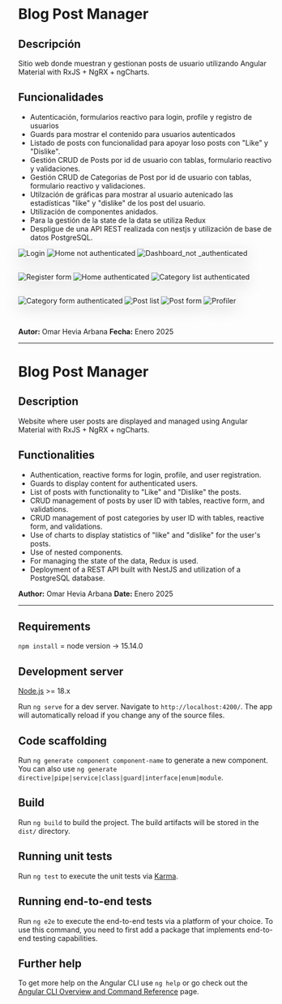 # Blog Post Manager

## Descripción

Sitio web donde muestran y gestionan posts de usuario utilizando Angular Material with RxJS + NgRX + ngCharts.

## Funcionalidades

- Autenticación, formularios reactivo para login, profile y registro de usuarios
- Guards para mostrar el contenido para usuarios autenticados
- Listado de posts con funcionalidad para apoyar loso posts con "Like" y "Dislike".
- Gestión CRUD de Posts por id de usuario con tablas, formulario reactivo y validaciones.
- Gestión CRUD de Categorias de Post por id de usuario con tablas, formulario reactivo y validaciones.
- Utilzación de gráficas para mostrar al usuario autenicado las estadísticas "like" y "dislike" de los post del usuario.
- Utilización de componentes anidados.
- Para la gestión de la state de la data se utiliza Redux
- Despligue de una API REST realizada con nestjs y utilización de base de datos PostgreSQL.

<image style="box-shadow: rgba(100, 100, 111, 0.2) 0px 7px 29px 0px; margin-bottom: 30px" src="src/assets/miniatura_one.png" alt="Login">
<image style="box-shadow: rgba(100, 100, 111, 0.2) 0px 7px 29px 0px; margin-bottom: 30px" src="src/assets/miniatura_three.png" alt="Home not authenticated">
<image style="box-shadow: rgba(100, 100, 111, 0.2) 0px 7px 29px 0px; margin-bottom: 30px" src="src/assets/miniatura_two.png" alt="Dashboard_not _authenticated">
<image style="box-shadow: rgba(100, 100, 111, 0.2) 0px 7px 29px 0px; margin-bottom: 30px" src="src/assets/miniatura_four.png" alt="Register form">
<image style="box-shadow: rgba(100, 100, 111, 0.2) 0px 7px 29px 0px; margin-bottom: 30px" src="src/assets/miniatura_five.png" alt="Home authenticated">
<image style="box-shadow: rgba(100, 100, 111, 0.2) 0px 7px 29px 0px; margin-bottom: 30px" src="src/assets/miniatura_six.png" alt="Category list authenticated">
<image style="box-shadow: rgba(100, 100, 111, 0.2) 0px 7px 29px 0px; margin-bottom: 30px" src="src/assets/miniatura_seven.png" alt="Category form authenticated">
<image style="box-shadow: rgba(100, 100, 111, 0.2) 0px 7px 29px 0px; margin-bottom: 30px" src="src/assets/miniatura_eight.png" alt="Post list">
<image style="box-shadow: rgba(100, 100, 111, 0.2) 0px 7px 29px 0px; margin-bottom: 30px" src="src/assets/miniatura_nine.png" alt="Post form">
<image style="box-shadow: rgba(100, 100, 111, 0.2) 0px 7px 29px 0px; margin-bottom: 30px" src="src/assets/miniatura_ten.png" alt="Profiler">
  
**Autor:** Omar Hevia Arbana
**Fecha:** Enero 2025

---

# Blog Post Manager

## Description

Website where user posts are displayed and managed using Angular Material with RxJS + NgRX + ngCharts.

## Functionalities

- Authentication, reactive forms for login, profile, and user registration.
- Guards to display content for authenticated users.
- List of posts with functionality to "Like" and "Dislike" the posts.
- CRUD management of posts by user ID with tables, reactive form, and validations.
- CRUD management of post categories by user ID with tables, reactive form, and validations.
- Use of charts to display statistics of "like" and "dislike" for the user's posts.
- Use of nested components.
- For managing the state of the data, Redux is used.
- Deployment of a REST API built with NestJS and utilization of a PostgreSQL database.

**Author:** Omar Hevia Arbana
**Date:** Enero 2025

---

## Requirements
`npm install` = node version -> 15.14.0

## Development server
[Node.js](http://nodejs.org/) >= 18.x

Run `ng serve` for a dev server. Navigate to `http://localhost:4200/`. The app will automatically reload if you change any of the source files.

## Code scaffolding

Run `ng generate component component-name` to generate a new component. You can also use `ng generate directive|pipe|service|class|guard|interface|enum|module`.

## Build

Run `ng build` to build the project. The build artifacts will be stored in the `dist/` directory.

## Running unit tests

Run `ng test` to execute the unit tests via [Karma](https://karma-runner.github.io).

## Running end-to-end tests

Run `ng e2e` to execute the end-to-end tests via a platform of your choice. To use this command, you need to first add a package that implements end-to-end testing capabilities.

## Further help

To get more help on the Angular CLI use `ng help` or go check out the [Angular CLI Overview and Command Reference](https://angular.io/cli) page.
